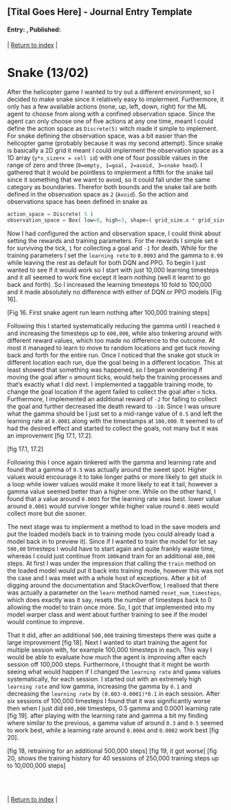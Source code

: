 ## [Tital Goes Here] - Journal Entry Template 
#### Entry: <span id="index"></span>, Published: <span id="published"></span>

<span class="priv_entry" style="display: inline;"></span>
| 
[Return to index](../)
| 
<span class="next_entry" style="display: inline;"></span>

# Snake (13/02)
After the helicopter game I wanted to try out a different environment, so I decided to make snake since it relatively easy to implerment. Furthermore, it only has a few available actions (none, up, left, down, right) for the ML agent to choose from along with a confined observation space. Since the agent can only choose one of five actions at any one time, meant I could define the action space as ``Discrete(5)`` witch made it simple to implement. For snake defining the observation space, was a bit easier than the helicopter game (probably because it was my second attempt). Since snake is basically a 2D grid it meant I could implerment the observation space as a 1D array (``y*x_size+x = cell id``) with one of four possible values in the range of zero and three (``0=empty, 1=goal, 2=avoid, 3=snake head``). I gathered that it would be pointless to implerment a fifth for the snake tail since it something that we want to avoid, so it could fall under the same category as boundaries. Therefor both bounds and the snake tail are both defined in the observation space as ``2`` (``Avoid``). So the action and observations space has been defined in snake as

```python
action_space = Discrete( 5 )
observation_space = Box( low=0, high=3, shape=( grid_size.x * grid_size.y, ), dtype=int )
```

Now I had configured the action and observation space, I could think about setting the rewards and training parameters. For the rewards I simple set ``0`` for surviving the tick, ``1`` for collecting a goal and ``-1`` for death. While for the training parameters I set the ``learning rete`` to ``0.0003`` and the gamma to ``0.99`` while leaving the rest as default for both DQN and PPO. To begin I just wanted to see if it would work so I start with just 10,000 learning timesteps and it all seemed to work fine except it learn nothing (well it learnt to go back and forth). So I increased the learning timesteps 10 fold to 100,000 and it made absolutely no difference with either of DQN or PPO models [Fig 16].

[Fig 16. First snake agent run learn nothing after 100,000 training steps]

Following this I started systematically reducing the gamma until I reached ``0`` and increasing the timesteps up to ``600,000``, while also tinkering around with different reward values, which too made no difference to the outcome. At most it managed to learn to move to random locations and get tuck moving back and forth for the entire run. Once I noticed that the snake got stuck in different location each run, due the goal being in a different location. This at least showed that something was happened, so I began wondering if moving the goal after ``n`` amount ticks, would help the training processes and that’s exactly what I did next. I implemented a taggable training mode, to change the goal location if the agent failed to collect the goal after ``n`` ticks. Furthermore, I implemented an additional reward of ``-2`` for falling to collect the goal and further decreased the death reward to ``-10``. Since I was unsure what the gamma should be I just set to a mid-range value of ``0.5`` and left the learning rate at ``0.0001`` along with the timestamps at ``100,000``. It seemed to of had the desired effect and started to collect the goals, not many but it was an improvement [fig 17.1, 17.2].

[fig 17.1, 17.2]

Following this I once again tinkered with the gamma and learning rate and found that a gamma of ``0.5`` was actually around the sweet spot. Higher values would encourage it to take longer paths or more likely to get stuck in a loop while lower values would make it more likely to eat it tail, however a gamma value seemed better than a higher one. While on the other hand, I found that a value around ``0.0003`` for the learning rate was best. lower value around ``0.0001`` would survive longer while higher value round ``0.0005`` would collect more but die sooner.

The next stage was to implerment a method to load in the save models and put the loaded models back in to training mode (you could already load a model back in to preview it). Since if I wanted to train the model for let say ``500,00`` timesteps I would have to start again and quite frankly waste time, whereas I could just continue from ``100k``and train for an additional ``400,000`` steps. At first I was under the impression that calling the ``train`` method on the loaded model would put it back into training mode, however this was not the case and I was meet with a whole host of exceptions. After a bit of digging around the documentation and StackOverflow, I realised that there was actually a parameter on the ``learn`` method named ``reset_num_timesteps``, which does exactly was it say, resets the number of timesteps back to 0 allowing the model to train once more. So, I got that implemented into my model warper class and went about further training to see if the model would continue to improve.

That it did, after an additional ``500,000`` training timesteps there was quite a large improvement [fig 18]. Next I wanted to start training the agent for multiple session with, for example 100,000 timesteps in each. This way I would be able to evaluate how much the agent is improving after each session off 100,000 steps. Furthermore, I thought that it might be worth seeing what would happen if I changed the ``learning rate`` and ``gamma`` values systematically, for each session. I started out with an extremely high ``learning rate`` and low gamma, increasing the gamma by ``0.1`` and decreasing the ``learning rate`` by ``(0.003-0.0001)*0.1`` in each session. After six sessions of 100,000 timesteps I found that it was significantly worse then when I just did ``600,000`` timesteps, 0.5 gamma and 0.0001 learning rate [fig 19]. after playing with the learning rate and gamma a bit my finding where similar to the previous, a gamma value of around ``0.3`` and ``0.5`` seemed to work best, while a learning rate around ``0.0004`` and ``0.0002`` work best [fig 20]. 

[fig 18, retraining for an additional 500,000 steps]
[fig 19, it got worse]
[fig 20, shows the training history for 40 sessions of 250,000 training steps up to 10,000,000 steps]



<br />
<br />

<span class="priv_entry" style="display: inline;"></span>
| 
[Return to index](../)
| 
<span class="next_entry" style="display: inline;"></span>

<br />
<br />

<script>
// Store the entry id and published values in a JS script, to make life easier with updateing links.
entry_id  = 6
published = "21-02-22" 
week = 5

document.getElementById("index").innerHTML = entry_id
document.getElementById("published").innerHTML   = `${published} (Week: ${week})`


next_page = "journal_"+ (entry_id + 1)
priv_page = "journal_"+ (entry_id - 1)

next_links = document.getElementsByClassName("next_entry")
priv_links = document.getElementsByClassName("priv_entry")

// atempt to fetch the next page. 
// if we get an ok responce display the next links, 
// otherwise we have most likely reaced the end.
fetch('./'+next_page+'.html')
    .then (
        responce => {
        if ( responce.ok ) 
            for ( let i in next_links )
                next_links[i].innerHTML = '<a href="./'+next_page+'">Next ></a>'
        }
    )

// only display the priv page link if we have gone past the first page.
// theres no need to fetch the prv page, since we know the min id is 0
if (entry_id > 0)
    for ( let i in priv_links )
        priv_links[i].innerHTML = '<a href="./'+priv_page+'">< Priv</a>'


</script>